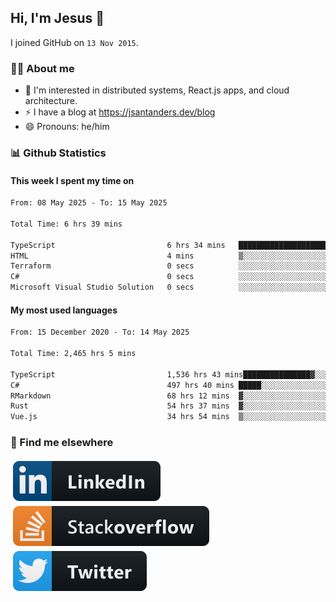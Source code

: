 ## Hi, I'm Jesus 👋

I joined GitHub on `13 Nov 2015`.

<!-- Talking about you -->

### 👨‍💻 About me

- 👦 I'm interested in distributed systems, React.js apps, and cloud architecture.
- ⚡️ I have a blog at <https://jsantanders.dev/blog>
- 😄 Pronouns: he/him

### 📊 Github Statistics

#### This week I spent my time on

<!--START_SECTION:weekly-->

```txt
From: 08 May 2025 - To: 15 May 2025

Total Time: 6 hrs 39 mins

TypeScript                         6 hrs 34 mins   ████████████████████████▓   98.57 %
HTML                               4 mins          ▒░░░░░░░░░░░░░░░░░░░░░░░░   01.13 %
Terraform                          0 secs          ░░░░░░░░░░░░░░░░░░░░░░░░░   00.15 %
C#                                 0 secs          ░░░░░░░░░░░░░░░░░░░░░░░░░   00.10 %
Microsoft Visual Studio Solution   0 secs          ░░░░░░░░░░░░░░░░░░░░░░░░░   00.05 %
```

<!--END_SECTION:weekly-->

#### My most used languages

<!--START_SECTION:alltime-->

```txt
From: 15 December 2020 - To: 14 May 2025

Total Time: 2,465 hrs 5 mins

TypeScript                         1,536 hrs 43 mins███████████████▓░░░░░░░░░   62.34 %
C#                                 497 hrs 40 mins █████░░░░░░░░░░░░░░░░░░░░   20.19 %
RMarkdown                          68 hrs 12 mins  ▓░░░░░░░░░░░░░░░░░░░░░░░░   02.77 %
Rust                               54 hrs 37 mins  ▓░░░░░░░░░░░░░░░░░░░░░░░░   02.22 %
Vue.js                             34 hrs 54 mins  ▒░░░░░░░░░░░░░░░░░░░░░░░░   01.42 %
```

<!--END_SECTION:alltime-->

### 📢 Find me elsewhere

<p>
  <a target="_blank" href="https://linkedin.com/in/jsantanders">
    <img src="https://github.com/jsantanders/jsantanders/blob/master/img/linkedin.svg" alt="LinkedIn" style="vertical-align:top; margin:4px">
  </a>
  
  <a target="_blank" href="https://stackoverflow.com/users/7318331/jesus-santander">
    <img src="https://github.com/jsantanders/jsantanders/blob/master/img/stackoverflow.svg" alt="StackOverflow" style="vertical-align:top; margin:4px">
  </a>
  
  <a target="_blank" href="http://twitter.com/jsantanders">
    <img src="https://github.com/jsantanders/jsantanders/blob/master/img/twitter.svg" alt="Twitter" style="vertical-align:top; margin:4px">
  </a>
</p>
